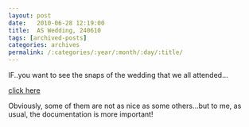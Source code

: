 ```yaml
---
layout: post
date:	2010-06-28 12:19:00
title:  AS Wedding, 240610
tags: [archived-posts]
categories: archives
permalink: /:categories/:year/:month/:day/:title/
---
```

IF..you want to see the snaps of the wedding that we all attended...


<a href="http://picasaweb.google.com/mohandeepa/AditiSiddharthWedding240610"> click here </a>


Obviously, some of them are not as nice as some others...but to me, as usual, the documentation is more important!
